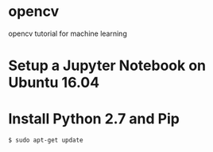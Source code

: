# opencv
opencv tutorial for machine learning


# Setup a Jupyter Notebook on Ubuntu 16.04
# Install Python 2.7 and Pip
`$ sudo apt-get update`

